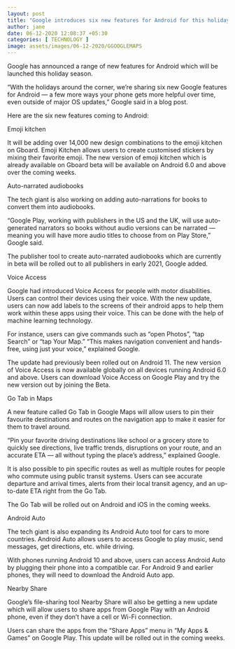 ```yaml
---
layout: post
title: "Google introduces six new features for Android for this holiday season"
author: jane 
date: 06-12-2020 12:08:37 +05:30 
categories: [ TECHNOLOGY ] 
image: assets/images/06-12-2020/GGOOGLEMAPS
---
```

Google has announced a range of new features for Android which will be launched this holiday season.

“With the holidays around the corner, we’re sharing six new Google features for Android — a few more ways your phone gets more helpful over time, even outside of major OS updates,” Google said in a blog post.

Here are the six new features coming to Android:

Emoji kitchen

It will be adding over 14,000 new design combinations to the emoji kitchen on Gboard. Emoji Kitchen allows users to create customised stickers by mixing their favorite emoji. The new version of emoji kitchen which is already available on Gboard beta will be available on Android 6.0 and above over the coming weeks.

Auto-narrated audiobooks

The tech giant is also working on adding auto-narrations for books to convert them into audiobooks.

“Google Play, working with publishers in the US and the UK, will use auto-generated narrators so books without audio versions can be narrated — meaning you will have more audio titles to choose from on Play Store,” Google said.

The publisher tool to create auto-narrated audiobooks which are currently in beta will be rolled out to all publishers in early 2021, Google added.

Voice Access

Google had introduced Voice Access for people with motor disabilities. Users can control their devices using their voice. With the new update, users can now add labels to the screens of their android apps to help them work within these apps using their voice. This can be done with the help of machine learning technology.

For instance, users can give commands such as “open Photos”, “tap Search” or “tap Your Map.” “This makes navigation convenient and hands-free, using just your voice,” explained Google.

The update had previously been rolled out on Android 11. The new version of Voice Access is now available globally on all devices running Android 6.0 and above. Users can download Voice Access on Google Play and try the new version out by joining the Beta.

Go Tab in Maps

A new feature called Go Tab in Google Maps will allow users to pin their favourite destinations and routes on the navigation app to make it easier for them to travel around.

“Pin your favorite driving destinations like school or a grocery store to quickly see directions, live traffic trends, disruptions on your route, and an accurate ETA — all without typing the place’s address,” explained Google.

It is also possible to pin specific routes as well as multiple routes for people who commute using public transit systems. Users can see accurate departure and arrival times, alerts from their local transit agency, and an up-to-date ETA right from the Go Tab.

The Go Tab will be rolled out on Android and iOS in the coming weeks.

Android Auto

The tech giant is also expanding its Android Auto tool for cars to more countries. Android Auto allows users to access Google to play music, send messages, get directions, etc. while driving.

With phones running Android 10 and above, users can access Android Auto by plugging their phone into a compatible car. For Android 9 and earlier phones, they will need to download the Android Auto app.

Nearby Share

Google’s file-sharing tool Nearby Share will also be getting a new update which will allow users to share apps from Google Play with an Android phone, even if they don’t have a cell or Wi-Fi connection.

Users can share the apps from the “Share Apps” menu in “My Apps & Games” on Google Play. This update will be rolled out in the coming weeks.